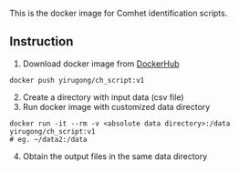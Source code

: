 This is the docker image for Comhet identification scripts.

## Instruction
1. Download docker image from [DockerHub](https://hub.docker.com/repository/docker/yirugong/ch_script)
```{bash}
docker push yirugong/ch_script:v1
```
2. Create a directory with input data (csv file)
3. Run docker image with customized data directory
```{bash}
docker run -it --rm -v <absolute data directory>:/data yirugong/ch_script:v1
# eg. ~/data2:/data
```
4. Obtain the output files in the same data directory
